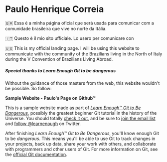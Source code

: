 # Paulo Henrique Correia

<span>&#x1f1e7;&#x1f1f7;</span> Essa é a minha página oficial que será usada para comunicar com a comunidade brasileira que vive no norte da Itália. 

:it: Questo è il mio sito ufficiale. Lo usero per comunicare con

:us: This is my official landing page. I will be using this website to communicate with the community of the Brazilians living in the North of Italy during the V Convention of Brazilians Living Abroad.


##### Special thanks to Learn Enough Git to be dangerous

Without the guidance of those masters from the web, this website wouldn't be possible. So follow:

**Sample Website - Paulo's Page on Github™**

This is a sample website made as part of
[*Learn Enough™ Git to Be Dangerous*](http://learnenough.com/git-tutorial),
possibly the greatest beginner Git tutorial in the history of the Universe.
You should totally [check it out](http://learnenough.com/git-tutorial),
and be sure to [join the email list](http://learnenough.com/#email_list) and
[follow @learnenough](http://twitter.com/learnenough) on Twitter.

After finishing *Learn Enough™ Git to Be Dangerous*, you'll know enough Git to be
*dangerous*. This means 	you'll be able to use Git to track changes in your projects,
back up data, share your work with others, and collaborate with programmers and
other users of Git.
For more information on Git, see the
[official Git documentation](https://git-scm.com/).
